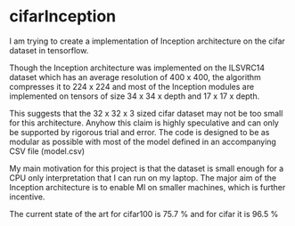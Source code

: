 # cifarInception

I am trying to create a implementation of Inception architecture on the cifar dataset in tensorflow.

Though the Inception architecture was implemented on the ILSVRC14 dataset which has an average resolution of 400 x 400, the algorithm compresses it to 224 x 224 and most of the Inception modules are implemented on tensors of size 34 x 34 x depth and 17 x 17 x depth.

This suggests that the 32 x 32 x 3 sized cifar dataset may not be too small for this architecture. Anyhow this claim is highly speculative and can only be supported by rigorous trial and error. The code is designed to be as modular as possible with most of the model defined in an accompanying CSV file (model.csv)

My main motivation for this project is that the dataset is small enough for a CPU only interpretation that I can run on my laptop. The major aim of the Inception architecture is to enable Ml on smaller machines, which is further incentive.

The current state of the art for cifar100 is 75.7 %
and for cifar it is 96.5 %

